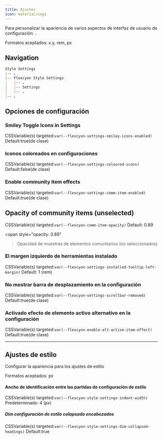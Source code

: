 ```yaml
---
title: Ajustes
icon: material/cogs
---
```


Para personalizar la apariencia de varios aspectos de interfaz de usuario de configuración.
.

Formatos aceptados: x.y, rem, px

## Navigation

```md
Style Settings
|-- 。
|-- Flexcyon Style Settings
|   |-- 。
|   |-- Settings
|   |-- 。
|-- 。
```

## Opciones de configuración

### Smiley Toggle Icons in Settings

CSSVariable(s) targeted:`var(--flexcyon-settings-smiley-icons-enabled)`
Default:true(de clase)

### Iconos coloreados en configuraciones

CSSVariable(s) targeted:`var(--flexcyon-settings-coloured-icons)`
Default:false(de clase)

### Enable community item effects

CSSVariable(s) targeted:`var(--flexcyon-settings-comm-item-enabled)`
Default:true(de clase)

## Opacity of community items (unselected)

CSSVariable(s) targeted:`var(--flexcyon-comm-item-opacity)`
Default: 0.89

<span style="opacity: 0.89"
>Opacidad de muestras de elementos comunitarios (no seleccionados)</span>

### El margen izquierdo de herramientas instalado

CSSVariable(s) targeted:`var(--flexcyon-settings-installed-tooltip-left-margin)`
Default: 1 (rem)

### No mostrar barra de desplazamiento en la configuración

CSSVariable(s) targeted:`var(--flexcyon-settings-scrollbar-removed)`
Default:true(de clase)

### Activado efecto de elemento activo alternativo en la configuración

CSSVariable(s) targeted:`var(--flexcyon-enable-alt-active-item-effect)`
Default:true(de clase)

___

## Ajustes de estilo

Configurar la apariencia para los ajustes de estilo

Formatos aceptados: px

#### Ancho de identificación entre las partidas de configuración de estilo

CSSVariable(s) targeted:`var(--flexcyon-style-settings-indent-width)`
Predeterminado: 4 (px)

##### Dim configuración de estilo colapsado encabezados

CSSVariable(s) targeted:`var(--flexcyon-style-settings-dim-collapsed-headings)`
Default:true


